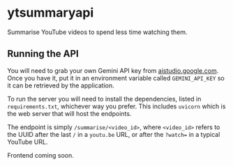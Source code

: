 # ytsummaryapi

Summarise YouTube videos to spend less time watching them.

## Running the API

You will need to grab your own Gemini API key from
[aistudio.google.com](https://aistudio.google.com). Once you have it, put it in
an environment variable called `GEMINI_API_KEY` so it can be retrieved by the
application.

To run the server you will need to install the dependencies, listed in
`requirements.txt`, whichever way you prefer. This includes `uvicorn` which is
the web server that will host the endpoints.

The endpoint is simply `/summarise/<video_id>`, where `<video_id>` refers to the
UUID after the last `/` in a `youtu.be` URL, or after the `?watch=` in a typical
YouTube URL.

Frontend coming soon.
